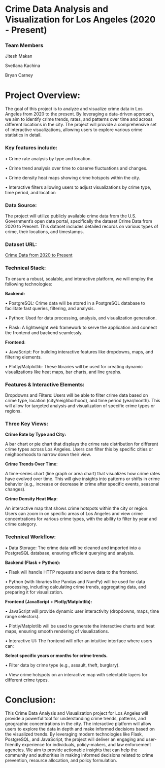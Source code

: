 # Crime Data Analysis and Visualization for Los Angeles (2020 - Present)

### Team Members

Jitesh Makan

Svetlana Kachina

Bryan Carney

# Project Overview:

The goal of this project is to analyze and visualize crime data in Los Angeles from 2020 to the present. By leveraging a data-driven approach, we aim to identify crime trends, rates, and patterns over time and across different locations in the city. The project will provide a comprehensive set of interactive visualizations, allowing users to explore various crime statistics in detail.

### Key features include:

• Crime rate analysis by type and location.

• Crime trend analysis over time to observe fluctuations and changes.

• Crime density heat maps showing crime hotspots within the city.

• Interactive filters allowing users to adjust visualizations by crime type, time period, and location

### Data Source:

The project will utilize publicly available crime data from the U.S. Government’s open data portal, specifically the dataset Crime Data from 2020 to Present. This dataset includes detailed records on various types of crime, their locations, and timestamps.

### Dataset URL:

[Crime Data from 2020 to Present](https://catalog.data.gov/dataset/crime-data-from-2020-to-present)

### Technical Stack:

To ensure a robust, scalable, and interactive platform, we will employ the following technologies:

**Backend:**

• PostgreSQL: Crime data will be stored in a PostgreSQL database to facilitate fast queries, filtering, and analysis.

• Python: Used for data processing, analysis, and visualization generation.

• Flask: A lightweight web framework to serve the application and connect the frontend and backend seamlessly.

**Frontend:**

• JavaScript: For building interactive features like dropdowns, maps, and filtering elements.

• Plotly/Matplotlib: These libraries will be used for creating dynamic visualizations like heat maps, bar charts, and line graphs.

### Features & Interactive Elements:

Dropdowns and Filters: Users will be able to filter crime data based on crime type, location (city/neighborhood), and time period (year/month). This will allow for targeted analysis and visualization of specific crime types or regions.

### Three Key Views:

**Crime Rate by Type and City:**

A bar chart or pie chart that displays the crime rate distribution for different crime types across Los Angeles. Users can filter this by specific cities or neighborhoods to narrow down their view.

**Crime Trends Over Time:**

A time-series chart (line graph or area chart) that visualizes how crime rates have evolved over time. This will give insights into patterns or shifts in crime behavior (e.g., increase or decrease in crime after specific events, seasonal changes).

**Crime Density Heat Map:**

An interactive map that shows crime hotspots within the city or region. Users can zoom in on specific areas of Los Angeles and view crime concentrations for various crime types, with the ability to filter by year and crime category.

### Technical Workflow:

• Data Storage: The crime data will be cleaned and imported into a PostgreSQL database, ensuring efficient querying and analysis.

**Backend (Flask + Python):**

• Flask will handle HTTP requests and serve data to the frontend.

• Python (with libraries like Pandas and NumPy) will be used for data processing, including calculating crime trends, aggregating data, and preparing it for visualization.

**Frontend (JavaScript + Plotly/Matplotlib):**

• JavaScript will provide dynamic user interactivity (dropdowns, maps, time range selectors).

• Plotly/Matplotlib will be used to generate the interactive charts and heat maps, ensuring smooth rendering of visualizations.

• Interactive UI: The frontend will offer an intuitive interface where users can:

**Select specific years or months for crime trends.**

• Filter data by crime type (e.g., assault, theft, burglary).

• View crime hotspots on an interactive map with selectable layers for different crime types.

# Conclusion:

This Crime Data Analysis and Visualization project for Los Angeles will provide a powerful tool for understanding crime trends, patterns, and geographic concentrations in the city. The interactive platform will allow users to explore the data in depth and make informed decisions based on the visualized trends. By leveraging modern technologies like Flask, PostgreSQL, and JavaScript, the project will deliver an engaging and user-friendly experience for individuals, policy-makers, and law enforcement agencies.
We aim to provide actionable insights that can help the community and authorities in making informed decisions related to crime prevention, resource allocation, and policy formulation.
